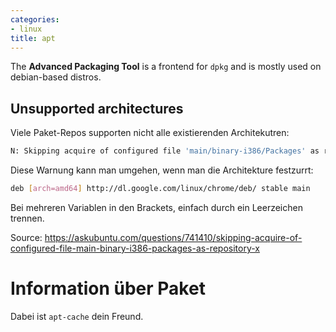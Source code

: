 ```yaml
---
categories:
- linux
title: apt
---
```


The **Advanced Packaging Tool** is a frontend for `dpkg` and is mostly used on debian-based distros.

## Unsupported architectures 

Viele Paket-Repos supporten nicht alle existierenden Architekutren:

```bash
N: Skipping acquire of configured file 'main/binary-i386/Packages' as repository 'http://dl.google.com/linux/chrome/deb stable InRelease' doesn't support architecture 'i386'
```
Diese Warnung kann man umgehen, wenn man die Architekture festzurrt:
```bash
deb [arch=amd64] http://dl.google.com/linux/chrome/deb/ stable main
```

Bei mehreren Variablen in den Brackets, einfach durch ein Leerzeichen
trennen.

Source: https://askubuntu.com/questions/741410/skipping-acquire-of-configured-file-main-binary-i386-packages-as-repository-x

# Information über Paket 

Dabei ist `apt-cache` dein Freund.
